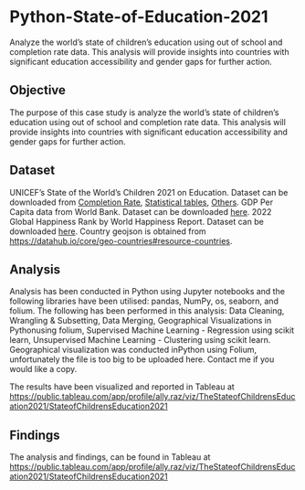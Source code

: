 # Python-State-of-Education-2021
Analyze the world’s state of children’s education using out of school and completion rate data. This analysis will provide insights into countries with significant education accessibility and gender gaps for further action.

## Objective
The purpose of this case study is analyze the world’s state of children’s education using out of school and completion rate data. This analysis will provide insights into countries with significant education accessibility and gender gaps for further action.

## Dataset
UNICEF’s State of the World’s Children 2021 on Education. Dataset can be downloaded from [Completion Rate](https:/data.unicef.org/resources/data_explorer/unicef_f/?ag=UNICEF&df=GLOBAL_DATAFLOW&ver=1.0&dq=.ED_CR_L1.&startPeriod=2012&endPeriod=2022), [Statistical tables](https://data.unicef.org/wp-content/uploads/2021/10/SOWC-Statistical-tables-ALL-2021-EN.xlsx), [Others](https://data.unicef.org/dv_index/).
GDP Per Capita data from World Bank. Dataset can be downloaded [here](https://api.worldbank.org/v2/en/indicator/NY.GDP.PCAP.CD?downloadformat=csv).
2022 Global Happiness Rank by World Happiness Report. Dataset can be downloaded [here](https://worldhappiness.report/ed/2022/#appendices-and-data).
Country geojson is obtained from https://datahub.io/core/geo-countries#resource-countries.

## Analysis
Analysis has been conducted in Python using Jupyter notebooks and the following libraries have been utilised: pandas, NumPy, os, seaborn, and folium. The following has been performed in this analysis: Data Cleaning, Wrangling & Subsetting, Data Merging, Geographical Visualizations in Pythonusing folium, Supervised Machine Learning - Regression using scikit learn, Unsupervised Machine Learning - Clustering using scikit learn. Geographical visualization was conducted inPython using Folium, unfortunately the file is too big to be uploaded here. Contact me if you would like a copy.

The results have been visualized and reported in Tableau at https://public.tableau.com/app/profile/ally.raz/viz/TheStateofChildrensEducation2021/StateofChildrensEducation2021


## Findings
The analysis and findings, can be found in Tableau at https://public.tableau.com/app/profile/ally.raz/viz/TheStateofChildrensEducation2021/StateofChildrensEducation2021
